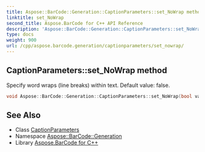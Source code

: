 ```yaml
---
title: Aspose::BarCode::Generation::CaptionParameters::set_NoWrap method
linktitle: set_NoWrap
second_title: Aspose.BarCode for C++ API Reference
description: 'Aspose::BarCode::Generation::CaptionParameters::set_NoWrap method. Specify word wraps (line breaks) within text. Default value: false in C++.'
type: docs
weight: 900
url: /cpp/aspose.barcode.generation/captionparameters/set_nowrap/
---
```

## CaptionParameters::set_NoWrap method


Specify word wraps (line breaks) within text. Default value: false.

```cpp
void Aspose::BarCode::Generation::CaptionParameters::set_NoWrap(bool value)
```

## See Also

* Class [CaptionParameters](../)
* Namespace [Aspose::BarCode::Generation](../../)
* Library [Aspose.BarCode for C++](../../../)

